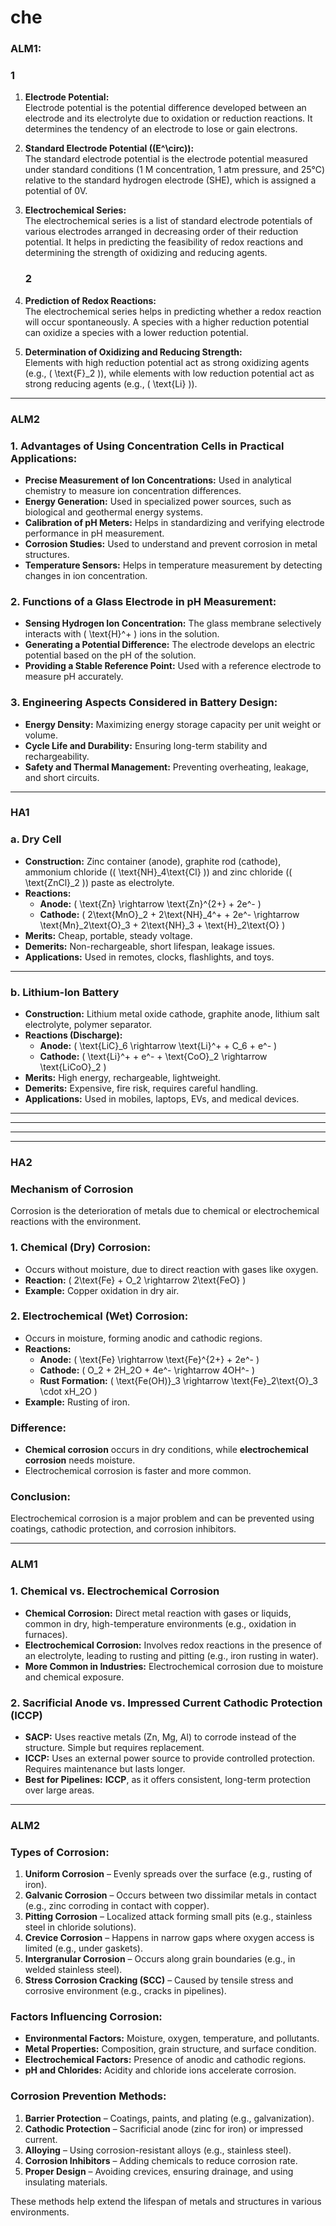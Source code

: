 # che
### ALM1:  

### 1

1. **Electrode Potential:**  
   Electrode potential is the potential difference developed between an electrode and its electrolyte due to oxidation or reduction reactions. It determines the tendency of an electrode to lose or gain electrons.  

2. **Standard Electrode Potential (\(E^\circ\)):**  
   The standard electrode potential is the electrode potential measured under standard conditions (1 M concentration, 1 atm pressure, and 25°C) relative to the standard hydrogen electrode (SHE), which is assigned a potential of 0V.  

3. **Electrochemical Series:**  
   The electrochemical series is a list of standard electrode potentials of various electrodes arranged in decreasing order of their reduction potential. It helps in predicting the feasibility of redox reactions and determining the strength of oxidizing and reducing agents.

   ### 2

1. **Prediction of Redox Reactions:**  
   The electrochemical series helps in predicting whether a redox reaction will occur spontaneously. A species with a higher reduction potential can oxidize a species with a lower reduction potential.  

2. **Determination of Oxidizing and Reducing Strength:**  
   Elements with high reduction potential act as strong oxidizing agents (e.g., \( \text{F}_2 \)), while elements with low reduction potential act as strong reducing agents (e.g., \( \text{Li} \)).
------------------------------------------------

### ALM2

### 1. Advantages of Using Concentration Cells in Practical Applications:  
   - **Precise Measurement of Ion Concentrations:** Used in analytical chemistry to measure ion concentration differences.  
   - **Energy Generation:** Used in specialized power sources, such as biological and geothermal energy systems.  
   - **Calibration of pH Meters:** Helps in standardizing and verifying electrode performance in pH measurement.  
   - **Corrosion Studies:** Used to understand and prevent corrosion in metal structures.  
   - **Temperature Sensors:** Helps in temperature measurement by detecting changes in ion concentration.  

### 2. Functions of a Glass Electrode in pH Measurement:  
   - **Sensing Hydrogen Ion Concentration:** The glass membrane selectively interacts with \( \text{H}^+ \) ions in the solution.  
   - **Generating a Potential Difference:** The electrode develops an electric potential based on the pH of the solution.  
   - **Providing a Stable Reference Point:** Used with a reference electrode to measure pH accurately.  

### 3. Engineering Aspects Considered in Battery Design:  
   - **Energy Density:** Maximizing energy storage capacity per unit weight or volume.  
   - **Cycle Life and Durability:** Ensuring long-term stability and rechargeability.  
   - **Safety and Thermal Management:** Preventing overheating, leakage, and short circuits.

------------------------------------------------

### HA1

### **a. Dry Cell**  

- **Construction:** Zinc container (anode), graphite rod (cathode), ammonium chloride (\( \text{NH}_4\text{Cl} \)) and zinc chloride (\( \text{ZnCl}_2 \)) paste as electrolyte.  
- **Reactions:**  
  - **Anode:** \( \text{Zn} \rightarrow \text{Zn}^{2+} + 2e^- \)  
  - **Cathode:** \( 2\text{MnO}_2 + 2\text{NH}_4^+ + 2e^- \rightarrow \text{Mn}_2\text{O}_3 + 2\text{NH}_3 + \text{H}_2\text{O} \)  
- **Merits:** Cheap, portable, steady voltage.  
- **Demerits:** Non-rechargeable, short lifespan, leakage issues.  
- **Applications:** Used in remotes, clocks, flashlights, and toys.  

---

### **b. Lithium-Ion Battery**  

- **Construction:** Lithium metal oxide cathode, graphite anode, lithium salt electrolyte, polymer separator.  
- **Reactions (Discharge):**  
  - **Anode:** \( \text{LiC}_6 \rightarrow \text{Li}^+ + C_6 + e^- \)  
  - **Cathode:** \( \text{Li}^+ + e^- + \text{CoO}_2 \rightarrow \text{LiCoO}_2 \)  
- **Merits:** High energy, rechargeable, lightweight.  
- **Demerits:** Expensive, fire risk, requires careful handling.  
- **Applications:** Used in mobiles, laptops, EVs, and medical devices.

------------------------------------------------
------------------------------------------------
------------------------------------------------
------------------------------------------------
### HA2

### **Mechanism of Corrosion**  

Corrosion is the deterioration of metals due to chemical or electrochemical reactions with the environment.  

### **1. Chemical (Dry) Corrosion:**  
- Occurs without moisture, due to direct reaction with gases like oxygen.  
- **Reaction:** \( 2\text{Fe} + O_2 \rightarrow 2\text{FeO} \)  
- **Example:** Copper oxidation in dry air.  

### **2. Electrochemical (Wet) Corrosion:**  
- Occurs in moisture, forming anodic and cathodic regions.  
- **Reactions:**  
  - **Anode:** \( \text{Fe} \rightarrow \text{Fe}^{2+} + 2e^- \)  
  - **Cathode:** \( O_2 + 2H_2O + 4e^- \rightarrow 4OH^- \)  
  - **Rust Formation:** \( \text{Fe(OH)}_3 \rightarrow \text{Fe}_2\text{O}_3 \cdot xH_2O \)  
- **Example:** Rusting of iron.  

### **Difference:**  
- **Chemical corrosion** occurs in dry conditions, while **electrochemical corrosion** needs moisture.  
- Electrochemical corrosion is faster and more common.  

### **Conclusion:**  
Electrochemical corrosion is a major problem and can be prevented using coatings, cathodic protection, and corrosion inhibitors.

------------------------------------------------
### ALM1
### **1. Chemical vs. Electrochemical Corrosion**  
- **Chemical Corrosion:** Direct metal reaction with gases or liquids, common in dry, high-temperature environments (e.g., oxidation in furnaces).  
- **Electrochemical Corrosion:** Involves redox reactions in the presence of an electrolyte, leading to rusting and pitting (e.g., iron rusting in water).  
- **More Common in Industries:** Electrochemical corrosion due to moisture and chemical exposure.  

### **2. Sacrificial Anode vs. Impressed Current Cathodic Protection (ICCP)**  
- **SACP:** Uses reactive metals (Zn, Mg, Al) to corrode instead of the structure. Simple but requires replacement.  
- **ICCP:** Uses an external power source to provide controlled protection. Requires maintenance but lasts longer.  
- **Best for Pipelines:** **ICCP**, as it offers consistent, long-term protection over large areas.
------------------------------------------------


### ALM2
### **Types of Corrosion:**  
1. **Uniform Corrosion** – Evenly spreads over the surface (e.g., rusting of iron).  
2. **Galvanic Corrosion** – Occurs between two dissimilar metals in contact (e.g., zinc corroding in contact with copper).  
3. **Pitting Corrosion** – Localized attack forming small pits (e.g., stainless steel in chloride solutions).  
4. **Crevice Corrosion** – Happens in narrow gaps where oxygen access is limited (e.g., under gaskets).  
5. **Intergranular Corrosion** – Occurs along grain boundaries (e.g., in welded stainless steel).  
6. **Stress Corrosion Cracking (SCC)** – Caused by tensile stress and corrosive environment (e.g., cracks in pipelines).  

### **Factors Influencing Corrosion:**  
- **Environmental Factors:** Moisture, oxygen, temperature, and pollutants.  
- **Metal Properties:** Composition, grain structure, and surface condition.  
- **Electrochemical Factors:** Presence of anodic and cathodic regions.  
- **pH and Chlorides:** Acidity and chloride ions accelerate corrosion.  

### **Corrosion Prevention Methods:**  
1. **Barrier Protection** – Coatings, paints, and plating (e.g., galvanization).  
2. **Cathodic Protection** – Sacrificial anode (zinc for iron) or impressed current.  
3. **Alloying** – Using corrosion-resistant alloys (e.g., stainless steel).  
4. **Corrosion Inhibitors** – Adding chemicals to reduce corrosion rate.  
5. **Proper Design** – Avoiding crevices, ensuring drainage, and using insulating materials.  

These methods help extend the lifespan of metals and structures in various environments.
